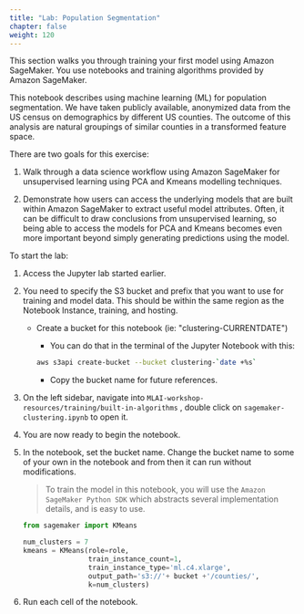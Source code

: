 ```yaml
---
title: "Lab: Population Segmentation"
chapter: false
weight: 120 
---
```


This section walks you through training your first model using Amazon SageMaker. You use notebooks and training algorithms provided by Amazon SageMaker.

This notebook describes using machine learning (ML) for population segmentation. We have taken publicly available, anonymized data from the US census on demographics by different US counties. The outcome of this analysis are natural groupings of similar counties in a transformed feature space.

There are two goals for this exercise:

1) Walk through a data science workflow using Amazon SageMaker for unsupervised learning using PCA and Kmeans modelling techniques.

2) Demonstrate how users can access the underlying models that are built within Amazon SageMaker to extract useful model attributes. Often, it can be difficult to draw conclusions from unsupervised learning, so being able to access the models for PCA and Kmeans becomes even more important beyond simply generating predictions using the model.

To start the lab:

1. Access the Jupyter lab started earlier.
2. You need to specify the S3 bucket and prefix that you want to use for training and model data. This should be within the same region as the Notebook Instance, training, and hosting.

    * Create a bucket for this notebook (ie: "clustering-CURRENTDATE")
        * You can do that in the terminal of the Jupyter Notebook with this:

        ```bash
        aws s3api create-bucket --bucket clustering-`date +%s`
        ```

        * Copy the bucket name for future references.
3. On the left sidebar, navigate into `MLAI-workshop-resources/training/built-in-algorithms` , double click on `sagemaker-clustering.ipynb` to open it.
4. You are now ready to begin the notebook.
5. In the notebook, set the bucket name. Change the bucket name to some of your own in the notebook and from then it can run without modifications.

    > To train the model in this notebook, you will use the `Amazon SageMaker Python SDK` which abstracts several implementation details, and is easy to use.


    ```python
    from sagemaker import KMeans

    num_clusters = 7
    kmeans = KMeans(role=role,
                    train_instance_count=1,
                    train_instance_type='ml.c4.xlarge',
                    output_path='s3://'+ bucket +'/counties/',
                    k=num_clusters)
    ``` 

6. Run each cell of the notebook.
